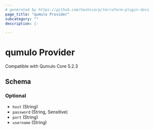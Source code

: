 ```yaml
---
# generated by https://github.com/hashicorp/terraform-plugin-docs
page_title: "qumulo Provider"
subcategory: ""
description: |-
  
---
```


# qumulo Provider

Compatible with Qumulo Core 5.2.3


<!-- schema generated by tfplugindocs -->
## Schema

### Optional

- `host` (String)
- `password` (String, Sensitive)
- `port` (String)
- `username` (String)
